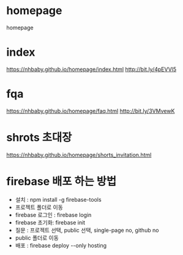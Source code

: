 # homepage
homepage


# index
https://nhbaby.github.io/homepage/index.html
http://bit.ly/4pEVVl5

# fqa
https://nhbaby.github.io/homepage/faq.html
http://bit.ly/3VMvewK

# shrots 초대장
https://nhbaby.github.io/homepage/shorts_invitation.html

# firebase 배포 하는 방법
- 설치 : npm install -g firebase-tools
- 프로젝트 폴더로 이동
- firebase 로그인 : firebase login
- firebase 초기화: firebase init
- 질문 : 프로젝트 선택, public 선택, single-page no, github no
- public 폴더로 이동
- 배포 : firebase deploy --only hosting